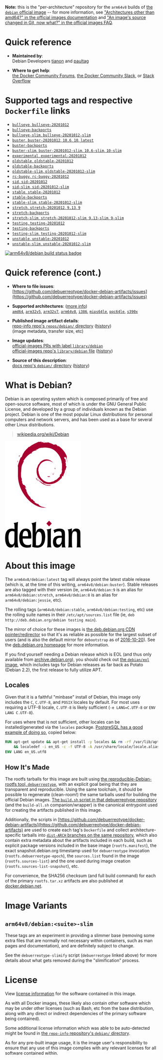 <!--

********************************************************************************

WARNING:

    DO NOT EDIT "debian/README.md"

    IT IS AUTO-GENERATED

    (from the other files in "debian/" combined with a set of templates)

********************************************************************************

-->

**Note:** this is the "per-architecture" repository for the `arm64v8` builds of [the `debian` official image](https://hub.docker.com/_/debian) -- for more information, see ["Architectures other than amd64?" in the official images documentation](https://github.com/docker-library/official-images#architectures-other-than-amd64) and ["An image's source changed in Git, now what?" in the official images FAQ](https://github.com/docker-library/faq#an-images-source-changed-in-git-now-what).

# Quick reference

-	**Maintained by**:  
	Debian Developers [tianon](https://qa.debian.org/developer.php?login=tianon) and [paultag](https://qa.debian.org/developer.php?login=paultag)

-	**Where to get help**:  
	[the Docker Community Forums](https://forums.docker.com/), [the Docker Community Slack](https://dockr.ly/slack), or [Stack Overflow](https://stackoverflow.com/search?tab=newest&q=docker)

# Supported tags and respective `Dockerfile` links

-	[`bullseye`, `bullseye-20201012`](https://github.com/debuerreotype/docker-debian-artifacts/blob/c45eb3e5826a5ec99e8b0e1597636d21024dce1b/bullseye/Dockerfile)
-	[`bullseye-backports`](https://github.com/debuerreotype/docker-debian-artifacts/blob/c45eb3e5826a5ec99e8b0e1597636d21024dce1b/bullseye/backports/Dockerfile)
-	[`bullseye-slim`, `bullseye-20201012-slim`](https://github.com/debuerreotype/docker-debian-artifacts/blob/c45eb3e5826a5ec99e8b0e1597636d21024dce1b/bullseye/slim/Dockerfile)
-	[`buster`, `buster-20201012`, `10.6`, `10`, `latest`](https://github.com/debuerreotype/docker-debian-artifacts/blob/c45eb3e5826a5ec99e8b0e1597636d21024dce1b/buster/Dockerfile)
-	[`buster-backports`](https://github.com/debuerreotype/docker-debian-artifacts/blob/c45eb3e5826a5ec99e8b0e1597636d21024dce1b/buster/backports/Dockerfile)
-	[`buster-slim`, `buster-20201012-slim`, `10.6-slim`, `10-slim`](https://github.com/debuerreotype/docker-debian-artifacts/blob/c45eb3e5826a5ec99e8b0e1597636d21024dce1b/buster/slim/Dockerfile)
-	[`experimental`, `experimental-20201012`](https://github.com/debuerreotype/docker-debian-artifacts/blob/c45eb3e5826a5ec99e8b0e1597636d21024dce1b/experimental/Dockerfile)
-	[`oldstable`, `oldstable-20201012`](https://github.com/debuerreotype/docker-debian-artifacts/blob/c45eb3e5826a5ec99e8b0e1597636d21024dce1b/oldstable/Dockerfile)
-	[`oldstable-backports`](https://github.com/debuerreotype/docker-debian-artifacts/blob/c45eb3e5826a5ec99e8b0e1597636d21024dce1b/oldstable/backports/Dockerfile)
-	[`oldstable-slim`, `oldstable-20201012-slim`](https://github.com/debuerreotype/docker-debian-artifacts/blob/c45eb3e5826a5ec99e8b0e1597636d21024dce1b/oldstable/slim/Dockerfile)
-	[`rc-buggy`, `rc-buggy-20201012`](https://github.com/debuerreotype/docker-debian-artifacts/blob/c45eb3e5826a5ec99e8b0e1597636d21024dce1b/rc-buggy/Dockerfile)
-	[`sid`, `sid-20201012`](https://github.com/debuerreotype/docker-debian-artifacts/blob/c45eb3e5826a5ec99e8b0e1597636d21024dce1b/sid/Dockerfile)
-	[`sid-slim`, `sid-20201012-slim`](https://github.com/debuerreotype/docker-debian-artifacts/blob/c45eb3e5826a5ec99e8b0e1597636d21024dce1b/sid/slim/Dockerfile)
-	[`stable`, `stable-20201012`](https://github.com/debuerreotype/docker-debian-artifacts/blob/c45eb3e5826a5ec99e8b0e1597636d21024dce1b/stable/Dockerfile)
-	[`stable-backports`](https://github.com/debuerreotype/docker-debian-artifacts/blob/c45eb3e5826a5ec99e8b0e1597636d21024dce1b/stable/backports/Dockerfile)
-	[`stable-slim`, `stable-20201012-slim`](https://github.com/debuerreotype/docker-debian-artifacts/blob/c45eb3e5826a5ec99e8b0e1597636d21024dce1b/stable/slim/Dockerfile)
-	[`stretch`, `stretch-20201012`, `9.13`, `9`](https://github.com/debuerreotype/docker-debian-artifacts/blob/c45eb3e5826a5ec99e8b0e1597636d21024dce1b/stretch/Dockerfile)
-	[`stretch-backports`](https://github.com/debuerreotype/docker-debian-artifacts/blob/c45eb3e5826a5ec99e8b0e1597636d21024dce1b/stretch/backports/Dockerfile)
-	[`stretch-slim`, `stretch-20201012-slim`, `9.13-slim`, `9-slim`](https://github.com/debuerreotype/docker-debian-artifacts/blob/c45eb3e5826a5ec99e8b0e1597636d21024dce1b/stretch/slim/Dockerfile)
-	[`testing`, `testing-20201012`](https://github.com/debuerreotype/docker-debian-artifacts/blob/c45eb3e5826a5ec99e8b0e1597636d21024dce1b/testing/Dockerfile)
-	[`testing-backports`](https://github.com/debuerreotype/docker-debian-artifacts/blob/c45eb3e5826a5ec99e8b0e1597636d21024dce1b/testing/backports/Dockerfile)
-	[`testing-slim`, `testing-20201012-slim`](https://github.com/debuerreotype/docker-debian-artifacts/blob/c45eb3e5826a5ec99e8b0e1597636d21024dce1b/testing/slim/Dockerfile)
-	[`unstable`, `unstable-20201012`](https://github.com/debuerreotype/docker-debian-artifacts/blob/c45eb3e5826a5ec99e8b0e1597636d21024dce1b/unstable/Dockerfile)
-	[`unstable-slim`, `unstable-20201012-slim`](https://github.com/debuerreotype/docker-debian-artifacts/blob/c45eb3e5826a5ec99e8b0e1597636d21024dce1b/unstable/slim/Dockerfile)

[![arm64v8/debian build status badge](https://img.shields.io/jenkins/s/https/doi-janky.infosiftr.net/job/multiarch/job/arm64v8/job/debian.svg?label=arm64v8/debian%20%20build%20job)](https://doi-janky.infosiftr.net/job/multiarch/job/arm64v8/job/debian/)

# Quick reference (cont.)

-	**Where to file issues**:  
	[https://github.com/debuerreotype/docker-debian-artifacts/issues](https://github.com/debuerreotype/docker-debian-artifacts/issues)

-	**Supported architectures**: ([more info](https://github.com/docker-library/official-images#architectures-other-than-amd64))  
	[`amd64`](https://hub.docker.com/r/amd64/debian/), [`arm32v5`](https://hub.docker.com/r/arm32v5/debian/), [`arm32v7`](https://hub.docker.com/r/arm32v7/debian/), [`arm64v8`](https://hub.docker.com/r/arm64v8/debian/), [`i386`](https://hub.docker.com/r/i386/debian/), [`mips64le`](https://hub.docker.com/r/mips64le/debian/), [`ppc64le`](https://hub.docker.com/r/ppc64le/debian/), [`s390x`](https://hub.docker.com/r/s390x/debian/)

-	**Published image artifact details**:  
	[repo-info repo's `repos/debian/` directory](https://github.com/docker-library/repo-info/blob/master/repos/debian) ([history](https://github.com/docker-library/repo-info/commits/master/repos/debian))  
	(image metadata, transfer size, etc)

-	**Image updates**:  
	[official-images PRs with label `library/debian`](https://github.com/docker-library/official-images/pulls?q=label%3Alibrary%2Fdebian)  
	[official-images repo's `library/debian` file](https://github.com/docker-library/official-images/blob/master/library/debian) ([history](https://github.com/docker-library/official-images/commits/master/library/debian))

-	**Source of this description**:  
	[docs repo's `debian/` directory](https://github.com/docker-library/docs/tree/master/debian) ([history](https://github.com/docker-library/docs/commits/master/debian))

# What is Debian?

Debian is an operating system which is composed primarily of free and open-source software, most of which is under the GNU General Public License, and developed by a group of individuals known as the Debian project. Debian is one of the most popular Linux distributions for personal computers and network servers, and has been used as a base for several other Linux distributions.

> [wikipedia.org/wiki/Debian](https://en.wikipedia.org/wiki/Debian)

![logo](https://raw.githubusercontent.com/docker-library/docs/b449be7df57e9ed9086bb5821bfb5d6cdc5d67a4/debian/logo.png)

# About this image

The `arm64v8/debian:latest` tag will always point the latest stable release (which is, at the time of this writing, `arm64v8/debian:buster`). Stable releases are also tagged with their version (ie, `arm64v8/debian:9` is an alias for `arm64v8/debian:stretch`, `arm64v8/debian:8` is an alias for `arm64v8/debian:jessie`, etc).

The rolling tags (`arm64v8/debian:stable`, `arm64v8/debian:testing`, etc) use the rolling suite names in their `/etc/apt/sources.list` file (ie, `deb http://deb.debian.org/debian testing main`).

The mirror of choice for these images is [the deb.debian.org CDN pointer/redirector](https://deb.debian.org) so that it's as reliable as possible for the largest subset of users (and is also the default mirror for `debootstrap` as of [2016-10-20](https://anonscm.debian.org/cgit/d-i/debootstrap.git/commit/?id=9e8bc60ad1ccf3a25ce7890526b70059f3e770de)). See the [deb.debian.org homepage](https://deb.debian.org) for more information.

If you find yourself needing a Debian release which is EOL (and thus only available from [archive.debian.org](http://archive.debian.org)), you should check out [the `debian/eol` image](https://hub.docker.com/r/debian/eol/), which includes tags for Debian releases as far back as Potato (Debian 2.2), the first release to fully utilize APT.

## Locales

Given that it is a faithful "minbase" install of Debian, this image only includes the `C`, `C.UTF-8`, and `POSIX` locales by default. For most uses requiring a UTF-8 locale, `C.UTF-8` is likely sufficient (`-e LANG=C.UTF-8` or `ENV LANG C.UTF-8`).

For uses where that is not sufficient, other locales can be installed/generated via the `locales` package. [PostgreSQL has a good example of doing so](https://github.com/docker-library/postgres/blob/69bc540ecfffecce72d49fa7e4a46680350037f9/9.6/Dockerfile#L21-L24), copied below:

```dockerfile
RUN apt-get update && apt-get install -y locales && rm -rf /var/lib/apt/lists/* \
	&& localedef -i en_US -c -f UTF-8 -A /usr/share/locale/locale.alias en_US.UTF-8
ENV LANG en_US.utf8
```

## How It's Made

The rootfs tarballs for this image are built using [the reproducible-Debian-rootfs tool, `debuerreotype`](https://github.com/debuerreotype/debuerreotype), with an explicit goal being that they are transparent and reproducible. Using the same toolchain, it should be possible to regenerate (clean-room!) the same tarballs used for building the official Debian images. [The `build.sh` script in that debuerreotype repository](https://github.com/debuerreotype/debuerreotype/blob/master/build.sh) (and the `build-all.sh` companion/wrapper) is the canonical entrypoint used for creating the artifacts published in this image.

Additionally, the scripts in [https://github.com/debuerreotype/docker-debian-artifacts](https://github.com/debuerreotype/docker-debian-artifacts) are used to create each tag's `Dockerfile` and collect architecture-specific tarballs into [`dist-ARCH` branches on the same repository](https://github.com/debuerreotype/docker-debian-artifacts/branches), which also contain extra metadata about the artifacts included in each build, such as explicit package versions included in the base image (`rootfs.manifest`), the exact snapshot.debian.org timestamp used for `debuerreotype` invocation (`rootfs.debuerreotype-epoch`), the `sources.list` found in the image (`rootfs.sources-list`) and the one used during image creation (`rootfs.sources-list-snapshot`), etc.

For convenience, the SHA256 checksum (and full build command) for each of the primary `rootfs.tar.xz` artifacts are also published at [docker.debian.net](https://docker.debian.net/).

# Image Variants

## `arm64v8/debian:<suite>-slim`

These tags are an experiment in providing a slimmer base (removing some extra files that are normally not necessary within containers, such as man pages and documentation), and are definitely subject to change.

See the `debuerreotype-slimify` script (`debuerreotype` linked above) for more details about what gets removed during the "slimification" process.

# License

View [license information](https://www.debian.org/social_contract#guidelines) for the software contained in this image.

As with all Docker images, these likely also contain other software which may be under other licenses (such as Bash, etc from the base distribution, along with any direct or indirect dependencies of the primary software being contained).

Some additional license information which was able to be auto-detected might be found in [the `repo-info` repository's `debian/` directory](https://github.com/docker-library/repo-info/tree/master/repos/debian).

As for any pre-built image usage, it is the image user's responsibility to ensure that any use of this image complies with any relevant licenses for all software contained within.
